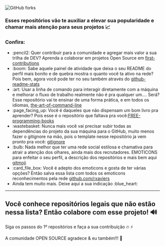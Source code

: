 <div align="center> <h1> Repos que você precisa conhecer :octocat: </h1> 

<img alt="GitHub Repo stars" src="https://img.shields.io/github/stars/tayhn/repos-good-toknow?logoColor=red&style=social"> <img alt="GitHub forks" src="https://img.shields.io/github/forks/tayhsn/repos-good-toknow?logoColor=orange&style=social"> </div>

### Esses repositórios vão te auxiliar a elevar sua popularidade e chamar mais atenção para seus projetos :chart_with_upwards_trend:

### Confira:

<ul>
    <li>
       :pencil2: Quer contribuir para a comunidade e agregar mais valor a sua trilha de DEV? Aprenda a colaborar em projetos Open Source em <a href="https://github.com/firstcontributions/first-contributions">first-contributions</a>
    </li>
    <li>
       :boom: Sabe aquele painel de atividade que deixa o seu README do perfil mais bonito e de quebra mostra o quanto você ta ativo na rede? Pois bem, agora você pode ter no seu também através do <a href="https://github.com/anuraghazra/github-readme-stats">github-readme-stats</a>
    </li>
    <li>
       :art: Usar a linha de comando para interagir diretamente com a máquina e melhorar o fluxo de trabalho realmente não é pra qualquer um.... Será? Esse repositório vai te ensinar de uma forma prática, e em todos os idiomas, <a href="https://github.com/jlevy/the-art-of-command-line">the-art-of-command-line</a>
    </li>
    <li>
       :page_facing_up: Você é daqueles que não dispensam um bom livro pra aprender? Pois esse é o repositório que faltava pra você:<a href="https://github.com/EbookFoundation/free-programming-books">FREE-programming-books</a>
    </li>
    <li>
       :wastebasket: Nunca mais você vai precisar subir todas as dependências do projeto da sua máquina para o GitHub, muito menos fazer o gitignore na mão, pois o template nesse repositório ja vem pronto pra você: <a href="https://github.com/github/gitignore">gitignore</a> 
    </li>
    <li>
      :bulb: Nada melhor que ter uma rede social estilosa e chamativa para atrair a atenção dos olhares, ainda mais dos recrutadores. EMOTICONS para enfeitar o seu perfil, a descrição dos repositórios e mais bem aqui <a href="https://github.com/carloscuesta/gitmoji">gitmoji</a>
    </li>
    <li>
        :card_file_box: Você é adepto dos emoticons e gosta de ter várias opções? Então salva essa lista com todos os emoticons reconhecimentos pela rede <a href="https://gist.github.com/rxaviers/7360908">github.com/rxaviers</a>
    </li>
    <li>
    	Ainda tem muito mais. Deixe aqui a sua indicação :blue_heart:
    </li>
</ul>

<hr>

## Você conhece repositórios legais que não estão nessa lista? Então colabore com esse projeto! :loud_sound:

Siga os passos do 1º repositórios e faça a sua contribuição :fire: :zap:

A comunidade OPEN SOURCE agradece & eu também!!! :rocket:

